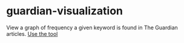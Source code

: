 # guardian-visualization

View a graph of frequency a given keyword is found in The Guardian articles.
[Use the tool](https://www.guardian-visualization.co.uk)
